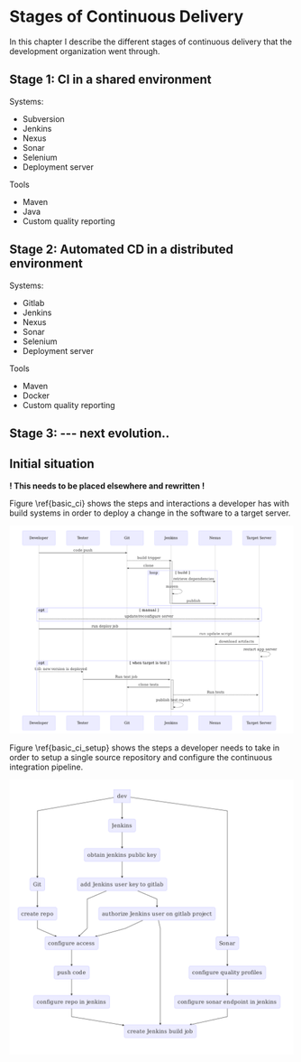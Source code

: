 # Stages of Continuous Delivery

In this chapter I describe the different stages of continuous delivery that the
development organization went through.

## Stage 1: CI in a shared environment

Systems:

 - Subversion
 - Jenkins
 - Nexus
 - Sonar
 - Selenium
 - Deployment server

Tools

 - Maven
 - Java
 - Custom quality reporting

## Stage 2: Automated CD in a distributed environment

Systems:

  - Gitlab
  - Jenkins
  - Nexus
  - Sonar
  - Selenium
  - Deployment server


 Tools

  - Maven
  - Docker
  - Custom quality reporting


## Stage 3: --- next evolution..



## Initial situation

**! This needs to be placed elsewhere and rewritten !**

Figure \ref{basic_ci} shows the steps and interactions a developer has with
build systems in order to deploy a change in the software to a target server.

![Basic CI \label{basic_ci}](figures/mermaid/basic-ci-sequencediag.mermaid.png)

Figure \ref{basic_ci_setup} shows the steps a developer needs to take in order
to setup a single source repository and configure the continuous integration
pipeline.

![Basic CI setup \label{basic_ci}](figures/mermaid/basic-ci-initial-setup.mermaid.png)
